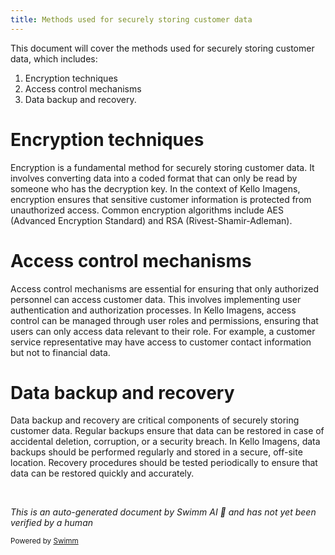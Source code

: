 ```yaml
---
title: Methods used for securely storing customer data
---
```

This document will cover the methods used for securely storing customer data, which includes:

1. Encryption techniques
2. Access control mechanisms
3. Data backup and recovery.

# Encryption techniques

Encryption is a fundamental method for securely storing customer data. It involves converting data into a coded format that can only be read by someone who has the decryption key. In the context of Kello Imagens, encryption ensures that sensitive customer information is protected from unauthorized access. Common encryption algorithms include AES (Advanced Encryption Standard) and RSA (Rivest-Shamir-Adleman).

# Access control mechanisms

Access control mechanisms are essential for ensuring that only authorized personnel can access customer data. This involves implementing user authentication and authorization processes. In Kello Imagens, access control can be managed through user roles and permissions, ensuring that users can only access data relevant to their role. For example, a customer service representative may have access to customer contact information but not to financial data.

# Data backup and recovery

Data backup and recovery are critical components of securely storing customer data. Regular backups ensure that data can be restored in case of accidental deletion, corruption, or a security breach. In Kello Imagens, data backups should be performed regularly and stored in a secure, off-site location. Recovery procedures should be tested periodically to ensure that data can be restored quickly and accurately.

&nbsp;

*This is an auto-generated document by Swimm AI 🌊 and has not yet been verified by a human*

<SwmMeta version="3.0.0" repo-id="Z2l0aHViJTNBJTNBa2VsbG8lM0ElM0Fzd2ltbWlv" repo-name="kello"><sup>Powered by [Swimm](/)</sup></SwmMeta>
